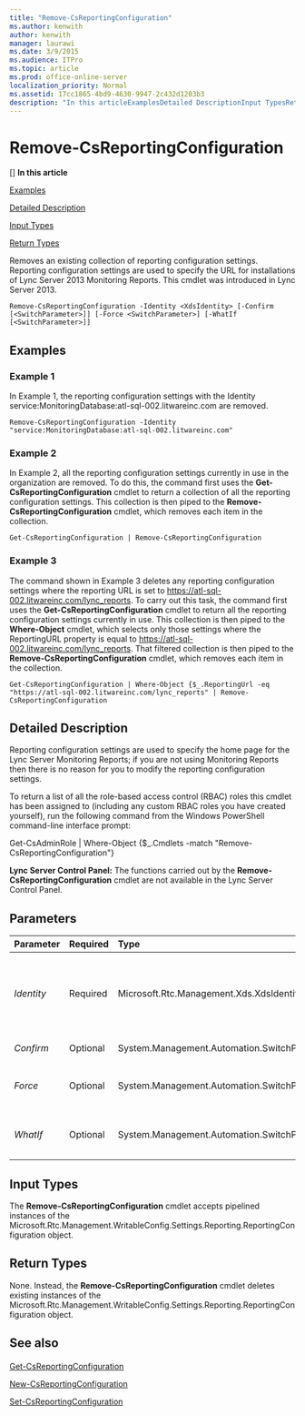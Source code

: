 ```yaml
---
title: "Remove-CsReportingConfiguration"
ms.author: kenwith
author: kenwith
manager: laurawi
ms.date: 3/9/2015
ms.audience: ITPro
ms.topic: article
ms.prod: office-online-server
localization_priority: Normal
ms.assetid: 17cc1865-4bd9-4630-9947-2c432d1203b3
description: "In this articleExamplesDetailed DescriptionInput TypesReturn Types"
---
```


# Remove-CsReportingConfiguration
[]
 **In this article**
  
[Examples](#Examples)
  
[Detailed Description](#DetailedDescription)
  
[Input Types](#InputTypes)
  
[Return Types](#ReturnTypes)
  
Removes an existing collection of reporting configuration settings. Reporting configuration settings are used to specify the URL for installations of Lync Server 2013 Monitoring Reports. This cmdlet was introduced in Lync Server 2013.
  
```
Remove-CsReportingConfiguration -Identity <XdsIdentity> [-Confirm [<SwitchParameter>]] [-Force <SwitchParameter>] [-WhatIf [<SwitchParameter>]]
```

## Examples
<a name="Examples"> </a>

### Example 1

In Example 1, the reporting configuration settings with the Identity service:MonitoringDatabase:atl-sql-002.litwareinc.com are removed.
  
```
Remove-CsReportingConfiguration -Identity "service:MonitoringDatabase:atl-sql-002.litwareinc.com"
```

### Example 2

In Example 2, all the reporting configuration settings currently in use in the organization are removed. To do this, the command first uses the **Get-CsReportingConfiguration** cmdlet to return a collection of all the reporting configuration settings. This collection is then piped to the **Remove-CsReportingConfiguration** cmdlet, which removes each item in the collection. 
  
```
Get-CsReportingConfiguration | Remove-CsReportingConfiguration
```

### Example 3

The command shown in Example 3 deletes any reporting configuration settings where the reporting URL is set to https://atl-sql-002.litwareinc.com/lync_reports. To carry out this task, the command first uses the **Get-CsReportingConfiguration** cmdlet to return all the reporting configuration settings currently in use. This collection is then piped to the **Where-Object** cmdlet, which selects only those settings where the ReportingURL property is equal to https://atl-sql-002.litwareinc.com/lync_reports. That filtered collection is then piped to the **Remove-CsReportingConfiguration** cmdlet, which removes each item in the collection. 
  
```
Get-CsReportingConfiguration | Where-Object {$_.ReportingUrl -eq "https://atl-sql-002.litwareinc.com/lync_reports" | Remove-CsReportingConfiguration
```

## Detailed Description
<a name="DetailedDescription"> </a>

Reporting configuration settings are used to specify the home page for the Lync Server Monitoring Reports; if you are not using Monitoring Reports then there is no reason for you to modify the reporting configuration settings.
  
To return a list of all the role-based access control (RBAC) roles this cmdlet has been assigned to (including any custom RBAC roles you have created yourself), run the following command from the Windows PowerShell command-line interface prompt:
  
Get-CsAdminRole | Where-Object {$_.Cmdlets -match "Remove-CsReportingConfiguration"}
  
 **Lync Server Control Panel:** The functions carried out by the **Remove-CsReportingConfiguration** cmdlet are not available in the Lync Server Control Panel. 
  
## Parameters
<a name="DetailedDescription"> </a>

|**Parameter**|**Required**|**Type**|**Description**|
|:-----|:-----|:-----|:-----|
| _Identity_ <br/> |Required  <br/> |Microsoft.Rtc.Management.Xds.XdsIdentity  <br/> |Service Identity of the monitoring database whose reporting configuration settings are to be removed. For example:  <br/> -Identity "Service:MonitoringDatabase:atl-sql-001.litwareinc.com"  <br/> |
| _Confirm_ <br/> |Optional  <br/> |System.Management.Automation.SwitchParameter  <br/> |Prompts you for confirmation before executing the command.  <br/> |
| _Force_ <br/> |Optional  <br/> |System.Management.Automation.SwitchParameter  <br/> |Suppresses the display of any non-fatal error message that might occur when running the command.  <br/> |
| _WhatIf_ <br/> |Optional  <br/> |System.Management.Automation.SwitchParameter  <br/> |Describes what would happen if you executed the command without actually executing the command.  <br/> |
   
## Input Types
<a name="InputTypes"> </a>

The **Remove-CsReportingConfiguration** cmdlet accepts pipelined instances of the Microsoft.Rtc.Management.WritableConfig.Settings.Reporting.ReportingConfiguration object. 
  
## Return Types
<a name="ReturnTypes"> </a>

None. Instead, the **Remove-CsReportingConfiguration** cmdlet deletes existing instances of the Microsoft.Rtc.Management.WritableConfig.Settings.Reporting.ReportingConfiguration object. 
  
## See also
<a name="ReturnTypes"> </a>

#### 

[Get-CsReportingConfiguration](get-csreportingconfiguration.md)
  
[New-CsReportingConfiguration](new-csreportingconfiguration.md)
  
[Set-CsReportingConfiguration](set-csreportingconfiguration.md)

